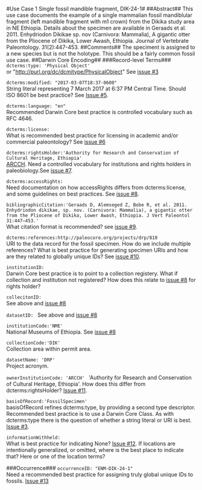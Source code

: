#Use Case 1 Single fossil mandible fragment, DIK-24-1#
##Abstract##
This use case documents the example of a single mammalian fossil mandiblular fragment (left mandible fragment with m1 crown) from the Dikika study area in NE Ethiopia. Details about the specimen are available in Geraads et al. 2011. Enhydriodon Dikikae sp. nov (Carnivora: Mammalia), A gigantic otter from the Pliocene of Dikika, Lower Awash, Ethiopia. Journal of Vertebrate Paleontology. 31(2):447-453.
##Comments##
The speciment is assigned to a new species but is not the holotype. This should be a fairly common fossil use case.
##Darwin Core Encoding##
###Record-level Terms###
```dcterms:type: 'Physical Object'```   
or "http://purl.org/dc/dcmitype/PhysicalObject" See [issue #3](https://github.com/tdwg/paleo/issues/3)   
    
```dcterms:modified: "2017-03-07T18:37-0600"```    
String literal representing 7 March 2017 at 6:37 PM Central Time. Should ISO 8601 be best practice? See [Issue #5](https://github.com/tdwg/paleo/issues/5).   
    
```dcterms:language: "en"```  
Recommended Darwin Core best practice is controlled vocabulary such as RFC 4646.   
   
```dcterms:license: ```   
What is recommended best practice for licensing in academic and/or commercial paleontology? See [issue #6](https://github.com/tdwg/paleo/issues/6)  
   
```dcterms:rightsHolder:'Authority for Research and Conservation of Cultural Heritage, Ethiopia' ```  
[ARCCH](http://www.mysc.gov.et/ARCCH.html). Need a controlled vocabulary for institutions and rights holders in paleobiology.See [issue #7](https://github.com/tdwg/paleo/issues/7).  
    
```dcterms:accessRights: ```   
Need documentation on how accessRights differs from dcterms:license, and some guidelines on best practices. See [issue #8](https://github.com/tdwg/paleo/issues/8).  
    
```bibliographicCitation:'Geraads D, Alemseged Z, Bobe R, et al. 2011. Enhydriodon dikikae, sp. nov. (Carnivora: Mammalia), a gigantic otter from the Pliocene of Dikika, Lower Awash, Ethiopia. J Vert Paleontol 31:447–453.' ```   
What citation format is recommended? see [issue #9](https://github.com/tdwg/paleo/issues/9).  
   
```dcterms:references:http://paleocore.org/projects/drp/810 ```   
URI to the data record for the fossil specimen. How do we include multiple references? What is best practice for generating specimen URIs and how are they related to globally unique IDs? See [issue #10](https://github.com/tdwg/paleo/issues/10).   

```institutionID: ```     
Darwin Core best practice is to point to a collection registery. What if collection and institution not registered?  How does this relate to [issue #8](https://github.com/tdwg/paleo/issues/8) for rights holder?    
   
```collecitonID: ```   
See above and [issue #8](https://github.com/tdwg/paleo/issues/8)   
    
```datasetID: ``` 
See above and [issue #8](https://github.com/tdwg/paleo/issues/8)   
   
```institutionCode:'NME' ```   
National Museums of Ethiopia. See [issue #8](https://github.com/tdwg/paleo/issues/8)   
   
```collectionCode:'DIK' ```   
Collection area within permit area.   

```datasetName: 'DRP' ```   
Project acronym.   
   
```ownerInstitutionCode: 'ARCCH' ```
'Authority for Research and Conservation of Cultural Heritage, Ethiopia'. How does this differ from dcterms:rightsHolder? [Issue #11](https://github.com/tdwg/paleo/issues/11).   
   
```basisOfRecord:'FossilSpecimen' ```   
basisOfRecord refines dcterms:type, by providing a second type descriptor. Recommended best practice is to use a Darwin Core Class. As with dcterms:type there is the question of whether a string literal or URI is best. [Issue #3](https://github.com/tdwg/paleo/issues/3).   
   
```informationWithheld: ```   
What is best practice for indicating None?  [Issue #12](https://github.com/tdwg/paleo/issues/12).  If locations are intentionally generalized, or omitted, where is the best place to indicate that? Here or one of the location terms?   
   

###Occurrence###
```occurrenceID: "ENM-DIK-24-1"```   
Need a recommended best practice for assigning truly global unique IDs to fossils. [Issue #13](https://github.com/tdwg/paleo/issues/13)
   
   
